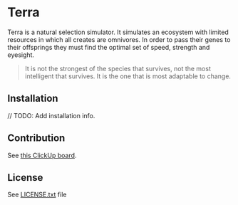 # Terra

Terra is a natural selection simulator. It simulates an ecosystem with limited resources in which all creates are
omnivores. In order to pass their genes to their offsprings they must find the optimal set of speed, strength and
eyesight.

> It is not the strongest of the species that survives, not the most intelligent that survives.
> It is the one that is most adaptable to change.

## Installation

// TODO: Add installation info.

## Contribution

See [this ClickUp board](https://share.clickup.com/l/h/6-50747962-1/786a8bf3358ed2f).

## License

See [LICENSE.txt](LICENSE.txt) file
